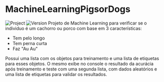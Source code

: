 
# MachineLearningPigsorDogs

![Project](https://img.shields.io/badge/MachineLearning-PigsorDogs-blue)
![Version](https://img.shields.io/badge/Python-V1.0-blue)
Projeto de Machine Learning para verificar se o individuo é um cachorro ou porco com base em 3 características:

 - Tem pelo longo
 - Tem perna curta
 - Faz "Au Au"

  Possui uma lista com os objetos para treinamento e uma lista de etiquetas para esses objetos.
   O mesmo exibe no console o resultado da acurácia após treinamento e teste com uma segunda lista, com dados aleatórios e uma lista de etiquetas para validar os resultados.
